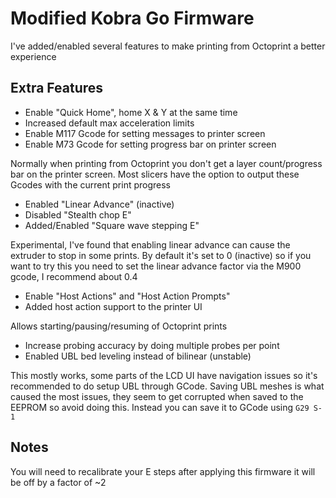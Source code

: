 # Modified Kobra Go Firmware

I've added/enabled several features to make printing from Octoprint a better experience

## Extra Features

- Enable "Quick Home", home X & Y at the same time
- Increased default max acceleration limits
- Enable M117 Gcode for setting messages to printer screen
- Enable M73 Gcode for setting progress bar on printer screen

Normally when printing from Octoprint you don't get a layer count/progress bar on the printer screen. Most slicers have the option to output these Gcodes with the current print progress

- Enabled "Linear Advance" (inactive)
- Disabled "Stealth chop E"
- Added/Enabled "Square wave stepping E"

Experimental, I've found that enabling linear advance can cause the extruder to stop in some prints. By default it's set to 0 (inactive) so if you want to try this you need to set the linear advance factor via the M900 gcode, I recommend about 0.4

- Enable "Host Actions" and "Host Action Prompts"
- Added host action support to the printer UI

Allows starting/pausing/resuming of Octoprint prints

- Increase probing accuracy by doing multiple probes per point
- Enabled UBL bed leveling instead of bilinear (unstable)

This mostly works, some parts of the LCD UI have navigation issues so it's recommended to do setup UBL through GCode.
Saving UBL meshes is what caused the most issues, they seem to get corrupted when saved to the EEPROM so avoid doing this.
Instead you can save it to GCode using `G29 S-1`

## Notes

You will need to recalibrate your E steps after applying this firmware it will be off by a factor of ~2
